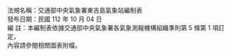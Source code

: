 法規名稱：交通部中央氣象署東吉島氣象站編制表  
發布日期：民國 112 年 10 月 04 日  
編 註：本編制表依據交通部中央氣象署各氣象測報機構組織準則第 5 條第 1 項訂定，  
內容請參閱相關圖表附檔。  


